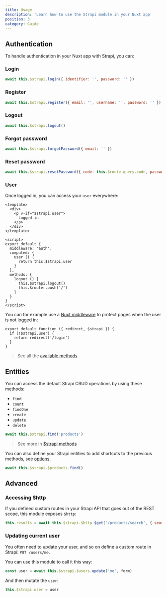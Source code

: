 ```yaml
---
title: Usage
description: 'Learn how to use the Strapi module in your Nuxt app'
position: 3
category: Guide
---
```


## Authentication

To handle authentication in your Nuxt app with Strapi, you can:

### Login

```js
await this.$strapi.login({ identifier: '', password: '' })
```

### Register

```js
await this.$strapi.register({ email: '', username: '', password: '' })
```

### Logout

```js
await this.$strapi.logout()
```

### Forgot password

```js
await this.$strapi.forgotPassword({ email: '' })
```

### Reset password

```js
await this.$strapi.resetPassword({ code: this.$route.query.code, password: '', passwordConfirmation: '' })
```

### User

Once logged in, you can access your `user` everywhere:

```vue{}[components/navbar.vue]
<template>
  <div>
    <p v-if="$strapi.user">
      Logged in
    </p>
  </div>
</template>

<script>
export default {
  middleware: 'auth',
  computed: {
    user () {
      return this.$strapi.user
    }
  },
  methods: {
    logout () {
      this.$strapi.logout()
      this.$router.push('/')
    }
  }
}
</script>
```

You can for example use a [Nuxt middleware](https://nuxtjs.org/docs/2.x/directory-structure/middleware) to protect pages when the user is not logged in:

```js{}[middleware/auth.js]
export default function ({ redirect, $strapi }) {
  if (!$strapi.user) {
    return redirect('/login')
  }
}
```

> See all the [available methods](/strapi#methods)

## Entities

You can access the default Strapi CRUD operations by using these methods:

- `find`
- `count`
- `findOne`
- `create`
- `update`
- `delete`

```js
await this.$strapi.find('products')
```

> See more in [$strapi methods](/strapi#methods)

You can also define your Strapi entities to add shortcuts to the previous methods, see [options](/options#entities).

```js
await this.$strapi.$products.find()
```

## Advanced

### Accessing $http

If you defined custom routes in your Strapi API that goes out of the REST scope, this module exposes `$http`:

```js
this.results = await this.$strapi.$http.$get('/products/search', { searchParams: { _q: 't-shirt' } })
```

### Updating current user

<d-alert type="info">

You often need to update your user, and so on define a custom route in Strapi: `PUT /users/me`.

</d-alert>

You can use this module to call it this way:

```js
const user = await this.$strapi.$users.update('me', form)
```

And then mutate the `user`:

```js
this.$strapi.user = user
```
